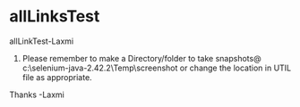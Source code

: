 allLinksTest
============

allLinkTest-Laxmi

1. Please remember to make a Directory/folder to take snapshots@
c:\\selenium-java-2.42.2\\Temp\\screenshot
or change the location in UTIL file as appropriate.

Thanks
-Laxmi
